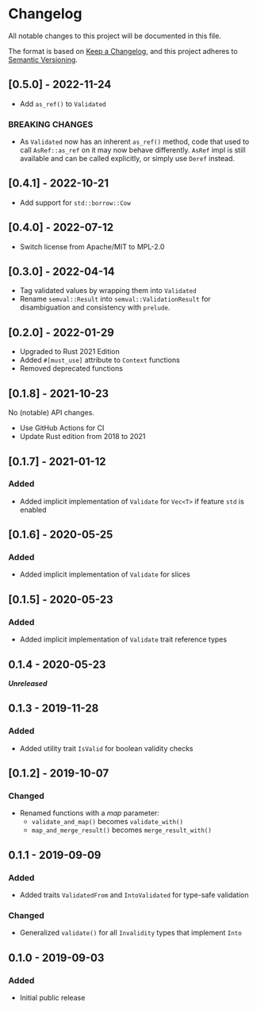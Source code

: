 <!-- SPDX-FileCopyrightText: slowtec GmbH -->
<!-- SPDX-License-Identifier: MPL-2.0 -->

# Changelog

All notable changes to this project will be documented in this file.

The format is based on [Keep a Changelog](https://keepachangelog.com/en/1.1.0/),
and this project adheres to [Semantic Versioning](https://semver.org/spec/v2.0.0.html).

## [0.5.0] - 2022-11-24

- Add `as_ref()` to `Validated`

### BREAKING CHANGES

- As `Validated` now has an inherent `as_ref()` method, code that
  used to call `AsRef::as_ref` on it may now behave differently.
  `AsRef` impl is still available and can be called explicitly,
  or simply use `Deref` instead.

## [0.4.1] - 2022-10-21

- Add support for `std::borrow::Cow`

## [0.4.0] - 2022-07-12

- Switch license from Apache/MIT to MPL-2.0

## [0.3.0] - 2022-04-14

- Tag validated values by wrapping them into `Validated`
- Rename `semval::Result` into `semval::ValidationResult` for disambiguation and consistency with `prelude`.

## [0.2.0] - 2022-01-29

- Upgraded to Rust 2021 Edition
- Added `#[must_use]` attribute to `Context` functions
- Removed deprecated functions

## [0.1.8] - 2021-10-23

No (notable) API changes.

- Use GitHub Actions for CI
- Update Rust edition from 2018 to 2021

## [0.1.7] - 2021-01-12

### Added

- Added implicit implementation of `Validate` for `Vec<T>` if feature `std` is enabled

## [0.1.6] - 2020-05-25

### Added

- Added implicit implementation of `Validate` for slices

## [0.1.5] - 2020-05-23

### Added

- Added implicit implementation of `Validate` trait reference types

## 0.1.4 - 2020-05-23

**_Unreleased_**

## 0.1.3 - 2019-11-28

### Added

- Added utility trait `IsValid` for boolean validity checks

## [0.1.2] - 2019-10-07

### Changed

- Renamed functions with a _map_ parameter:
  - `validate_and_map()` becomes `validate_with()`
  - `map_and_merge_result()` becomes `merge_result_with()`

## 0.1.1 - 2019-09-09

### Added

- Added traits `ValidatedFrom` and `IntoValidated` for type-safe validation

### Changed

- Generalized `validate()` for all `Invalidity` types that implement `Into`

## 0.1.0 - 2019-09-03

### Added

- Initial public release
